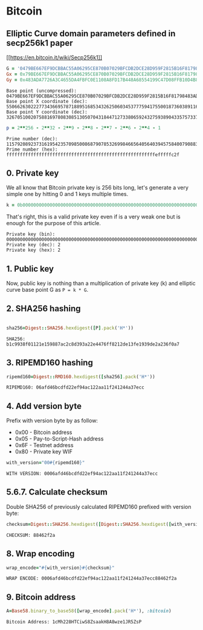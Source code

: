 # Bitcoin

## Elliptic Curve domain parameters defined in secp256k1 paper

[[https://en.bitcoin.it/wiki/Secp256k1]]

``` ruby
G = '0479BE667EF9DCBBAC55A06295CE870B07029BFCDB2DCE28D959F2815B16F81798483ADA7726A3C4655DA4FBFC0E1108A8FD17B448A68554199C47D08FFB10D4B8'
Gx = 0x79BE667EF9DCBBAC55A06295CE870B07029BFCDB2DCE28D959F2815B16F81798
Gy = 0x483ADA7726A3C4655DA4FBFC0E1108A8FD17B448A68554199C47D08FFB10D4B8
```

``` shell
Base point (uncompressed): 0479BE667EF9DCBBAC55A06295CE870B07029BFCDB2DCE28D959F2815B16F81798483ADA7726A3C4655DA4FBFC0E1108A8FD17B448A68554199C47D08FFB10D4B8
Base point X coordinate (dec): 55066263022277343669578718895168534326250603453777594175500187360389116729240
Base point Y coordinate (dec): 32670510020758816978083085130507043184471273380659243275938904335757337482424
```

``` ruby
p = 2**256 - 2**32 - 2**9 - 2**8 - 2**7 - 2**6 - 2**4 - 1
```

``` shell
Prime number (dec): 115792089237316195423570985008687907853269984665640564039457584007908834671663
Prime number (hex): fffffffffffffffffffffffffffffffffffffffffffffffffffffffefffffc2f
```

## 0. Private key

We all know that Bitcoin private key is 256 bits long, let's generate a very simple one by hitting 0 and 1 keys multiple times.

``` ruby
k = 0b0000000000000000000000000000000000000000000000000000000000000000000000000000000000000000000000000000000000000000000000000000000000000000000000000000000000000000000000000000000000000000000000000000000000000000000000000000000000000000000000000000000000000010
```

That's right, this is a valid private key even if is a very weak one but is enough for the purpose of this article.

``` shell
Private key (bin): 0000000000000000000000000000000000000000000000000000000000000000000000000000000000000000000000000000000000000000000000000000000000000000000000000000000000000000000000000000000000000000000000000000000000000000000000000000000000000000000000000000000000000010
Private key (dec): 2
Private key (hex): 2
```

## 1. Public key

Now, public key is nothing than a multiplication of private key (k) and elliptic curve base point G as `P = k * G`.

## 2. SHA256 hashing

``` ruby

sha256=Digest::SHA256.hexdigest([P].pack('H*'))
```

``` shell
SHA256: b1c9938f01121e159887ac2c8d393a22e4476ff8212de13fe1939de2a236f0a7
```

## 3. RIPEMD160 hashing

``` ruby
ripemd160=Digest::RMD160.hexdigest([sha256].pack('H*'))
```

``` shell
RIPEMD160: 06afd46bcdfd22ef94ac122aa11f241244a37ecc
```

## 4. Add version byte

Prefix with version byte by as follow:
  * 0x00 - Bitcoin address
  * 0x05 - Pay-to-Script-Hash address
  * 0x6F - Testnet address
  * 0x80 - Private key WIF

``` ruby
with_version="00#{ripemd160}"
```

``` shell
WITH VERSION: 0006afd46bcdfd22ef94ac122aa11f241244a37ecc
```

## 5.6.7. Calculate checksum

Double SHA256 of previously calculated RIPEMD160 prefixed with version byte:

``` ruby
checksum=Digest::SHA256.hexdigest([Digest::SHA256.hexdigest([with_version].pack('H*'))].pack('H*'))[0, 8]
```

``` shell
CHECKSUM: 88462f2a
```

## 8. Wrap encoding

``` ruby
wrap_encode="#{with_version}#{checksum}"
```

``` shell
WRAP ENCODE: 0006afd46bcdfd22ef94ac122aa11f241244a37ecc88462f2a
```

## 9. Bitcoin address

``` ruby
A=Base58.binary_to_base58([wrap_encode].pack('H*'), :bitcoin)
```

``` shell
Bitcoin Address: 1cMh228HTCiwS8ZsaakH8A8wze1JR5ZsP
```
